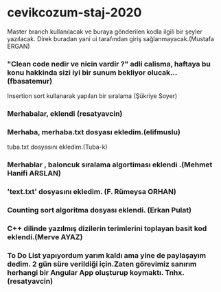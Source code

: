 # cevikcozum-staj-2020

Master branch kullanılacak ve buraya gönderilen kodla ilgili bir şeyler yazılacak. Direk buradan yani ui tarafından giriş sağlanmayacak.(Mustafa ERGAN)

### "Clean code nedir ve nicin vardir ?" adli calisma, haftaya bu konu hakkinda sizi iyi bir sunum bekliyor olucak... (fbasatemur)
Insertion sort kullanarak yapılan bir sıralama (Şükriye Soyer)


### Merhabalar, eklendi (resatyavcin)

### Merhaba, merhaba.txt dosyası ekledim.(elifmuslu)

tuba.txt dosyasını ekledim.(Tuba-k)
### Merhablar , baloncuk sıralama algortiması eklendi .(Mehmet Hanifi ARSLAN) 
### 'text.txt' dosyasını ekledim. (F. Rümeysa ORHAN)
### Counting sort algoritma dosyası eklendi. (Erkan Pulat)

### C++ dilinde yazılmış dizilerin terimlerini toplayan basit kod eklendi.(Merve AYAZ)


### To Do List yapıyordum yarım kaldı ama yine de paylaşayım dedim. 2 gün süre verildiği için.Zaten görevimiz sanırım herhangi bir Angular App oluşturup koymaktı. Tnhx.(resatyavcin)

